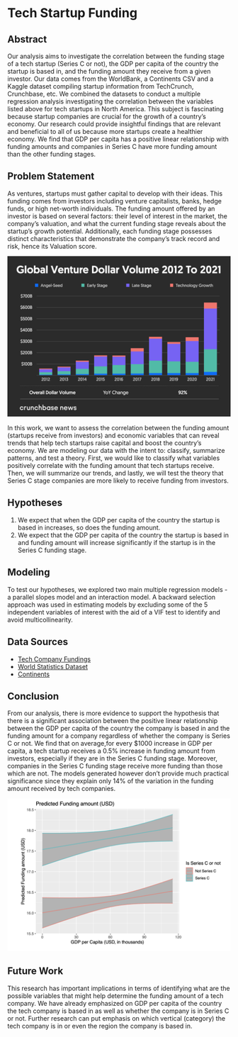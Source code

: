 # Tech Startup Funding 
## Abstract
Our analysis aims to investigate the correlation between the funding stage of a tech startup (Series C or not), the GDP per capita of the country the startup is based in, and the funding amount they receive from a given investor. Our data comes from the WorldBank, a Continents CSV and a Kaggle dataset compiling startup information from TechCrunch, Crunchbase, etc. We combined the datasets to conduct a multiple regression analysis investigating the correlation between the variables listed above for tech startups in North America. This subject is fascinating because startup companies are crucial for the growth of a country’s economy. Our research could provide insightful findings that are relevant and beneficial to all of us because more startups create a healthier economy. We find that GDP per capita has a positive linear relationship with funding amounts and companies in Series C have more funding amount than the other funding stages.

## Problem Statement
As ventures, startups must gather capital to develop with their ideas. This funding comes from investors including venture capitalists, banks, hedge funds, or high net-worth individuals. The funding amount offered by an investor is based on several factors: their level of interest in the market, the company’s valuation, and what the current funding stage reveals about the startup’s growth potential. Additionally, each funding stage possesses distinct characteristics that demonstrate the company’s track record and risk, hence its Valuation score. 

![Alt text](https://github.com/Nana-322/Assessing-Impacts-of-Economic-Factors-on-Funding-for-Tech-Startups-/blob/master/Viz/venture_%24vol.jpg "Figure 1: Global venture funding across sectors for different funding stages. source: crunchbase news")

In this work, we want to assess the correlation between the funding amount (startups receive from investors) and economic variables that can reveal trends that help tech startups raise capital and boost the country’s economy. We are modeling our data with the intent to: classify, summarize patterns, and test a theory. First, we would like to classify what variables positively correlate with the funding amount that tech startups receive. Then, we will summarize our trends, and lastly, we will test the theory that Series C stage companies are more likely to receive funding from investors.

## Hypotheses
1) We expect that when the GDP per capita of the country the startup is based in increases, so does the funding amount.
2) We expect that the GDP per capita of the country the startup is based in and funding amount will increase significantly if the startup is in the Series C funding stage.

## Modeling
To test our hypotheses, we explored two main multiple regression models - a parallel slopes model and an interaction model. A backward selection approach was used in estimating models by excluding some of the 5 independent variables of interest with the aid of a VIF test to identify and avoid multicollinearity. 

## Data Sources
* [Tech Company Fundings](https://www.kaggle.com/datasets/shivamb/tech-company-fundings-2020-onwards) 
* [World Statistics Dataset](https://www.kaggle.com/datasets/mutindafestus/world-statistics-dataset-from-world-bank)
* [Continents](https://github.com/dbouquin/IS_608/blob/master/NanosatDB_munging/Countries-Continents.csv) 

## Conclusion
From our analysis, there is more evidence to support the hypothesis that there is a significant association between the positive linear relationship between the GDP per capita of the country the company is based in and the funding amount for a company regardless of whether the company is Series C or not. We find that on average,for every $1000 increase in GDP per capita, a tech startup receives a 0.5% increase in funding amount from investors, especially if they are in the Series C funding stage. Moreover, companies in the Series C funding stage receive more funding than those which are not. The models generated however don’t provide much practical significance since they explain only 14% of the variation in the funding amount received by tech companies.

![Alt text](https://github.com/Nana-322/Assessing-Impacts-of-Economic-Factors-on-Funding-for-Tech-Startups-/blob/master/Viz/fundn_amt%20%26%20gdp.png "Figure 2:Predicted funding amounts with gdp per capita and by funding stage")

## Future Work
This research has important implications in terms of identifying what are the possible variables that might help determine the funding amount of a tech company. We have already emphasized on GDP per capita of the country the tech company is based in as well as whether the company is in Series C or not. Further research can put emphasis on which vertical (category) the tech company is in or even the region the company is based in.
